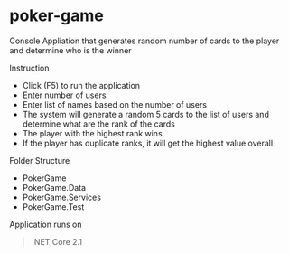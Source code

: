 # poker-game


Console Appliation that generates random number of cards to the player and determine who is the winner


Instruction
* Click (F5) to run the application
* Enter number of users
* Enter list of names based on the number of users
* The system will generate a random 5 cards to the list of users and determine what are the rank of the cards
* The player with the highest rank wins
* If the player has duplicate ranks, it will get the highest value overall  


Folder Structure
- PokerGame
- PokerGame.Data
- PokerGame.Services
- PokerGame.Test 


Application runs on
> .NET Core 2.1

